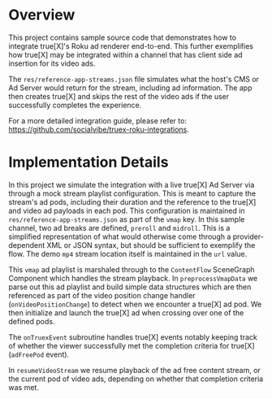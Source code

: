# Overview

This project contains sample source code that demonstrates how to integrate true[X]'s Roku ad renderer end-to-end. This further exemplifies how true[X] may be integrated within a channel that has client side ad insertion for its video ads. 

The `res/reference-app-streams.json` file simulates what the host's CMS or Ad Server would return for the stream, including ad information. The app then creates true[X] and skips the rest of the video ads if the user successfully completes the experience.

For a more detailed integration guide, please refer to: https://github.com/socialvibe/truex-roku-integrations.

# Implementation Details

In this project we simulate the integration with a live true[X] Ad Server via through a mock stream playlist configuration. This is meant to capture the stream's ad pods, including their duration and the reference to the true[X] and video ad payloads in each pod. This configuration is maintained in `res/reference-app-streams.json` as part of the `vmap` key. In this sample channel, two ad breaks are defined, `preroll` and `midroll`. This is a simplified representation of what would otherwise come through a provider-dependent XML or JSON syntax, but should be sufficient to exemplify the flow. The demo `mp4` stream location itself is maintained in the `url` value.

This `vmap` ad playlist is marshaled through to the `ContentFlow` SceneGraph Component which handles the stream playback. In `preprocessVmapData` we parse out this ad playlist and build simple data structures which are then referenced as part of the video position change handler (`onVideoPositionChange`) to detect when we encounter a true[X] ad pod. We then initialize and launch the true[X] ad when crossing over one of the defined pods. 

The `onTruexEvent` subroutine handles true[X] events notably keeping track of whether the viewer successfully met the completion criteria for true[X] (`adFreePod` event). 

In `resumeVideoStream` we resume playback of the ad free content stream, or the current pod of video ads, depending on whether that completion criteria was met.
